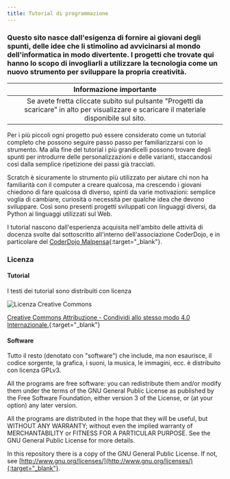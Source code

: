 ```yaml
---
title: Tutorial di programmazione
---
```


### Questo sito nasce dall'esigenza di fornire ai giovani degli **spunti**, delle **idee** che li stimolino ad avvicinarsi al mondo dell'informatica in modo **divertente**. I progetti che trovate qui hanno lo scopo di invogliarli a utilizzare la tecnologia come un nuovo strumento per sviluppare la propria **creatività**.

| Informazione importante |
| :---: |
| Se avete fretta cliccate subito sul pulsante "Progetti da scaricare" in alto per visualizzare e scaricare il materiale disponibile sul sito. |

Per i più piccoli ogni progetto può essere considerato come un tutorial completo che possono seguire passo passo per familiarizzarsi con lo strumento. Ma alla fine del tutorial i più grandicelli possono trovare degli spunti per introdurre delle personalizzazioni e delle varianti, staccandosi così dalla semplice ripetizione dei passi già tracciati.

Scratch è sicuramente lo strumento più utilizzato per aiutare chi non ha familiarità con il computer a creare qualcosa, ma crescendo i giovani chiedono di fare qualcosa di diverso, spinti da varie motivazioni: semplice voglia di cambiare, curiosità o necessità per qualche idea che devono sviluppare. Così sono presenti progetti sviluppati con linguaggi diversi, da Python ai linguaggi utilizzati sul Web.

I tutorial nascono dall'esperienza acquisita nell'ambito delle attività di docenza svolte dal sottoscritto all'interno dell'associazione CoderDojo, e in particolare del [CoderDojo Malpensa](https://coderdojomxp.wordpress.com/){:target="_blank"}.


### Licenza

#### Tutorial

I testi dei tutorial sono distribuiti con licenza

![Licenza Creative Commons](https://i.creativecommons.org/l/by-sa/4.0/88x31.png)

[Creative Commons Attribuzione - Condividi allo stesso modo 4.0 Internazionale.](http://creativecommons.org/licenses/by-sa/4.0/deed.it){:target="_blank"}

#### Software

Tutto il resto (denotato con "software") che include, ma non esaurisce, il codice sorgente, la grafica, i suoni, la musica, le immagini, ecc. è distribuito con licenza GPLv3.

All the programs are free software: you can redistribute them and/or modify them under the terms of the GNU General Public License as published by the Free Software Foundation, either version 3 of the License, or (at your option) any later version.

All the programs are distributed in the hope that they will be useful, but WITHOUT ANY WARRANTY; without even the implied warranty of MERCHANTABILITY or FITNESS FOR A PARTICULAR PURPOSE.  See the GNU General Public License for more details.

In this repository there is a copy of the GNU General Public License. If not, see [http://www.gnu.org/licenses/](http://www.gnu.org/licenses/){:target="_blank"}.
